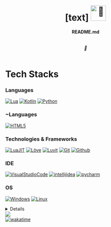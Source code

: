 <h1 align="center">[text] <img src="https://github.com/Minauroht/Minauroht/blob/main/1CFC6F34-BB31-40F6-AA72-DE250F097A90.gif" width="48px" alt="👋"></h1>

<p align="center">
    <b>README.md</b><br><br>
    <i>
       <br>
        🌙<br>
    </i><br>
</p>

# Tech Stacks

### Languages
[![Lua](https://img.shields.io/badge/lua-darkblue?style=for-the-badge&labelColor=black&logo=lua)](http://www.lua.org/)
[![Kotlin](https://img.shields.io/badge/kotlin-7f52ff?style=for-the-badge&labelColor=black&logo=kotlin)](https://kotlinlang.org/)
[![Python](https://img.shields.io/badge/python-3776ab?style=for-the-badge&labelColor=black&logo=python)](https://www.python.org/)

### ~Languages
[![HTML5](https://img.shields.io/badge/html5-e34f26?style=for-the-badge&labelColor=black&logo=html5)](https://html.spec.whatwg.org/multipage/)

### Technologies & Frameworks
[![LuaJIT](https://img.shields.io/badge/LuaJIT-000080?style=for-the-badge&labelColor=black&logo=Lua)](https://luajit.org/)
[![Löve](https://img.shields.io/badge/Löve-e74a99?style=for-the-badge&labelColor=black&logo=Lua)](https://love2d.org/)
[![Luvit](https://img.shields.io/badge/Luvit-047697?style=for-the-badge&labelColor=black&logo=Lua)](https://luvit.io/)
[![Git](https://img.shields.io/badge/git-f05032?style=for-the-badge&labelColor=black&logo=git)](https://luvit.io/)
[![Github](https://img.shields.io/badge/github-darkgray?style=for-the-badge&labelColor=black&logo=github)](https://luvit.io/)

### IDE
[![VisualStudioCode](https://img.shields.io/badge/visualstudiocode-0076c6?style=for-the-badge&labelColor=black&logo=visualstudiocode)](https://code.visualstudio.com/)
[![intellijidea](https://img.shields.io/badge/intellijidea-df8037?style=for-the-badge&labelColor=black&logo=intellijidea)](https://www.jetbrains.com/lp/toolbox/)
[![pycharm](https://img.shields.io/badge/pycharm-21d789?style=for-the-badge&labelColor=black&logo=pycharm)](https://www.jetbrains.com/lp/toolbox/)

### OS
[![Windows](https://img.shields.io/badge/Windows-0078d6?style=for-the-badge&labelColor=black&logo=Windows)](https://www.microsoft.com/en-us/windows/)
[![Linux](https://img.shields.io/badge/Linux-fcc624?style=for-the-badge&labelColor=black&logo=Linux)](https://linuxmint.com/)

<details>https://www.youtube.com/watch?v=dQw4w9WgXcQ
<p align="center">
  <a href="https://github.com/max00217">
    <img src="http://github-profile-summary-cards.vercel.app/api/cards/profile-details?username=max00217&theme=transparent" />
  </a>
  <a href="https://github.com/max00217">
    <img src="https://github-readme-streak-stats.herokuapp.com/?user=max00217&hide_border=true&card_width=338&theme=transparent" />
  </a>
  <a href="https://github.com/max00217">
    <img src="http://github-profile-summary-cards.vercel.app/api/cards/stats?username=max00217&theme=transparent" />
  </a>
  <a href="https://github.com/max00217">
    <img src="https://github-readme-stats.vercel.app/api/top-langs/?username=max00217&langs_count=8&exclude_repo=Smarteen-App-Challange&theme=transparent&hide_border=true"/>
  </a>
  <a href="https://github.com/max00217">
    <img src="https://github-readme-stats.vercel.app/api/wakatime?username=max00217&theme=transparent&hide_border=true"/>
  </a>
</p>
</details>
  <a href="https://github.com/max00217">
    <img src="https://komarev.com/ghpvc/?username=max00217&color=blue&style=flat)" />
    <div href="https://github.com/max00217">
    <img src="https://wakatime.com/badge/user/3e981f98-c734-43e3-a447-5ad2ca03d5f6.svg" alt="wakatime" />
    </div>
  </a>
</p>
